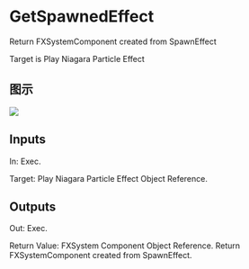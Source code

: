 # GetSpawnedEffect

Return FXSystemComponent created from SpawnEffect

Target is Play Niagara Particle Effect

## 图示

![]($-20221218-17541118.png)

## Inputs

In: Exec.

Target: Play Niagara Particle Effect Object Reference.  

## Outputs

Out: Exec.

Return Value: FXSystem Component Object Reference. Return FXSystemComponent created from SpawnEffect.


